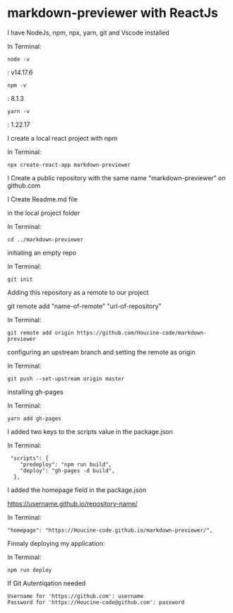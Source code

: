 # markdown-previewer with ReactJs

I have NodeJs, npm, npx, yarn, git and Vscode installed

In Terminal:

```
node -v
```

: v14.17.6

```
npm -v
```

: 8.1.3

```
yarn -v
```

: 1.22.17

I create a local react project with npm

In Terminal:

```
npx create-react-app markdown-previewer
```

I Create a public repository with the same name "markdown-previewer" on github.com

I Create Readme.md file

in the local project folder

In Terminal:

```
cd ../markdown-previewer
```

initiating an empty repo

In Terminal:

```
git init
```

Adding this repository as a remote to our project

git remote add "name-of-remote" "url-of-repository"

In Terminal:

```
git remote add origin https://github.com/Houcine-code/markdown-previewer
```

configuring an upstream branch and setting the remote as origin

In Terminal:

```
git push --set-upstream origin master
```

installing gh-pages

In Terminal:

```
yarn add gh-pages
```

I added two keys to the scripts value in the package.json

In Terminal:

```
 "scripts": {
    "predeploy": "npm run build",
    "deploy": "gh-pages -d build",
  },
```

I added the homepage field in the package.json

https://username.github.io/repository-name/

In Terminal:

```
"homepage": "https://Houcine-code.github.io/markdown-previewer/",
```

Finnaly deploying my application:

In Terminal:

```
npm run deploy
```

If Git Autentiqation needed

```
Username for 'https://github.com': username
Password for 'https://Houcine-code@github.com': password
```
